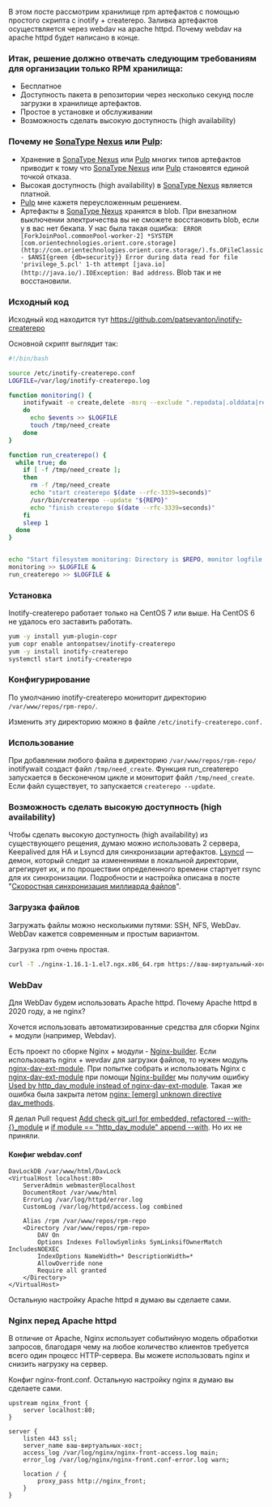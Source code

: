 В этом посте рассмотрим хранилище rpm артефактов c помощью простого скрипта с inotify + createrepo. Заливка артефактов осуществляется через webdav на apache httpd. Почему webdav на apache httpd будет написано в конце.

### Итак, решение должно отвечать cледующим требованиям для организации только RPM хранилища:

- Бесплатное
- Доступность пакета в репозитории через несколько секунд после загрузки в хранилище артефактов.
- Простое в установке и обслуживании
- Возможность сделать высокую доступность (high availability)

### Почему не [SonaType Nexus](https://habr.com/ru/post/473358/) или [Pulp](https://pulpproject.org/):

- Хранение в [SonaType Nexus](https://habr.com/ru/post/473358/) или [Pulp](https://pulpproject.org/) многих типов артефактов приводит к тому что [SonaType Nexus](https://habr.com/ru/post/473358/) или [Pulp](https://pulpproject.org/) становятся единой точкой отказа.
- Высокая доступность (high availability) в [SonaType Nexus](https://habr.com/ru/post/473358/) является платной.
- [Pulp](https://pulpproject.org/) мне кажетя переусложенным решением.
- Артефакты в [SonaType Nexus](https://habr.com/ru/post/473358/) хранятся в blob. При внезапном выключении электричества вы не сможете восстановить blob, если у в вас нет бекапа. У нас была такая ошибка: ``` ERROR [ForkJoinPool.commonPool-worker-2] *SYSTEM [com.orientechnologies.orient.core.storage](http://com.orientechnologies.orient.core.storage/).fs.OFileClassic - $ANSI{green {db=security}} Error during data read for file 'privilege_5.pcl' 1-th attempt [java.io](http://java.io/).IOException: Bad address```. Blob так и не восстановили.

### Исходный код

Исходный код находится тут https://github.com/patsevanton/inotify-createrepo

Основной скрипт выглядит так:

```bash
#!/bin/bash

source /etc/inotify-createrepo.conf
LOGFILE=/var/log/inotify-createrepo.log

function monitoring() {
    inotifywait -e create,delete -msrq --exclude ".repodata|.olddata|repodata" "${REPO}" | while read events 
    do
      echo $events >> $LOGFILE
      touch /tmp/need_create
    done
}

function run_createrepo() {
  while true; do
    if [ -f /tmp/need_create ];
    then
      rm -f /tmp/need_create
      echo "start createrepo $(date --rfc-3339=seconds)"
      /usr/bin/createrepo --update "${REPO}"
      echo "finish createrepo $(date --rfc-3339=seconds)"
    fi
    sleep 1
  done
}


echo "Start filesystem monitoring: Directory is $REPO, monitor logfile is $LOGFILE"
monitoring >> $LOGFILE &
run_createrepo >> $LOGFILE &
```

### Установка

Inotify-createrepo работает только на CentOS 7 или выше. На CentOS 6 не удалось его заставить работать.

```bash
yum -y install yum-plugin-copr
yum copr enable antonpatsev/inotify-createrepo
yum -y install inotify-createrepo
systemctl start inotify-createrepo
```

### Конфигурирование

По умолчанию inotify-createrepo мониторит директорию `/var/www/repos/rpm-repo/`.

Изменить эту директорию можно в файле `/etc/inotify-createrepo.conf.`

### Использование

При добавлении любого файла в директорию `/var/www/repos/rpm-repo/` inotifywait создаст файл `/tmp/need_create`.  Функция run_createrepo запускается в бесконечном цикле и мониторит файл `/tmp/need_create`. Если файл существует, то запускается `createrepo --update`.

### Возможность сделать высокую доступность (high availability)

Чтобы сделать высокую доступность (high availability) из существующего рещения, думаю можно использовать 2 сервера, Keepalived для HA и Lsyncd для синхронизации артефактов. [Lsyncd](http://code.google.com/p/lsyncd) — демон, который следит за изменениями в локальной директории, агрегирует их, и по прошествии определенного времени стартует rsync для их синхронизации. Подробности и настройка описана в посте "[Cкоростная синхронизация миллиарда файлов](https://habr.com/ru/post/132098/)".

### Загрузка файлов

Загружать файлы можно несколькими путями: SSH, NFS, WebDav. WebDav кажется современным и простым вариантом.

Загрузка rpm очень простая.

```bash
curl -T ./nginx-1.16.1-1.el7.ngx.x86_64.rpm https://ваш-виртуальный-хост/rpm/
```

### WebDav

Для WebDav будем использовать Apache httpd. Почему Apache httpd в 2020 году, а не nginx?

Хочется использовать автоматизированные средства для сборки Nginx + модули (например, Webdav).

Есть проект по сборке Nginx + модули - [Nginx-builder](https://github.com/TinkoffCreditSystems/Nginx-builder). Если использовать nginx + wevdav для загрузки файлов, то нужен модуль [nginx-dav-ext-module](https://github.com/arut/nginx-dav-ext-module). При попытке собрать и использовать Nginx с [nginx-dav-ext-module](https://github.com/arut/nginx-dav-ext-module) при помощи [Nginx-builder](https://github.com/TinkoffCreditSystems/Nginx-builder) мы получим ошибку [Used by http_dav_module instead of nginx-dav-ext-module](https://github.com/TinkoffCreditSystems/Nginx-builder/issues/27). Такая же ошибка была закрыта летом [nginx: [emerg] unknown directive dav_methods](https://github.com/TinkoffCreditSystems/Nginx-builder/issues/12). 

Я делал Pull request [Add check git_url for embedded, refactored --with-{}_module](https://github.com/TinkoffCreditSystems/Nginx-builder/pull/18) и [if module == "http_dav_module" append --with](https://github.com/TinkoffCreditSystems/Nginx-builder/pull/14). Но их не приняли.

#### Конфиг webdav.conf

```
DavLockDB /var/www/html/DavLock
<VirtualHost localhost:80>
    ServerAdmin webmaster@localhost
    DocumentRoot /var/www/html
    ErrorLog /var/log/httpd/error.log
    CustomLog /var/log/httpd/access.log combined

    Alias /rpm /var/www/repos/rpm-repo
    <Directory /var/www/repos/rpm-repo>
        DAV On
        Options Indexes FollowSymlinks SymLinksifOwnerMatch IncludesNOEXEC
        IndexOptions NameWidth=* DescriptionWidth=*
        AllowOverride none
        Require all granted
    </Directory>
</VirtualHost>
```

Остальную настройку Apache httpd я думаю вы сделаете сами.

### Nginx перед Apache httpd

В отличие от Apache, Nginx использует событийную модель обработки запросов, благодаря чему на любое количество клиентов требуется всего один процесс HTTP-сервера. Вы можете использовать nginx и снизить нагрузку на сервер.

Конфиг nginx-front.conf. Остальную настройку nginx я думаю вы сделаете сами.

```nginx
upstream nginx_front {
    server localhost:80;
}

server {
    listen 443 ssl;
    server_name ваш-виртуальных-хост;
    access_log /var/log/nginx/nginx-front-access.log main;
    error_log /var/log/nginx/nginx-front.conf-error.log warn;

    location / {
        proxy_pass http://nginx_front;
    }
}
```

